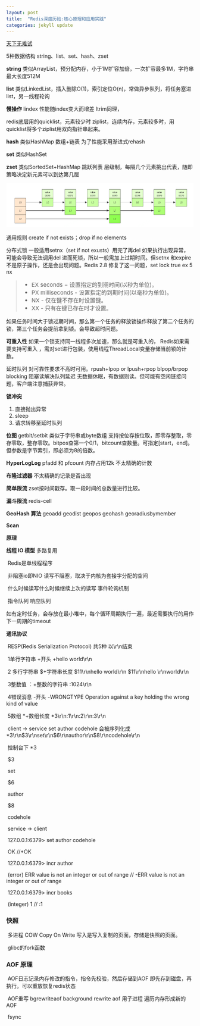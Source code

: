```yaml
---
layout: post
title:  "Redis深度历险:核心原理和应用实践"
categories: jekyll update
---
```


<a href="https://zhuanlan.zhihu.com/p/32540678" target="_blank">天下无难试</a>

5种数据结构 string、list、set、hash、zset

**string** 类似ArrayList，预分配内存，小于1M扩容加倍，一次扩容最多1M，字符串最大长度512M

**list** 类似LinkedList，插入删除O(1)，索引定位O(n)，常做异步队列，将任务塞进list，另一线程轮询

**慢操作** lindex 性能随index变大而增差 ltrim同理，

redis底层用的quicklist，元素较少时 ziplist，连续内存，元素较多时，用quicklist将多个ziplist用双向指针串起来。

**hash** 类似HashMap 数组+链表 为了性能采用渐进式rehash 

**set** 类似HashSet

**zset** 类似SortedSet+HashMap 跳跃列表 层级制，每隔几个元素挑出代表，随即策略决定新元素可以到达第几层

![](/images/屏幕截图_20211108170333.png)

通用规则 create if not exists；drop if no elements

分布式锁 一般适用setnx（set if not exusts）用完了再del  如果执行出现异常，可能会导致无法调用del 进而死锁，所以一般需加上过期时间。但setnx 和expire不是原子操作，还是会出现问题。Redis 2.8 修复了这一问题，set lock true ex 5 nx

<blockquote style="font-size:15px" >
  <ul>
    <li>EX seconds − 设置指定的到期时间(以秒为单位)。</li>
    <li>PX milliseconds - 设置指定的到期时间(以毫秒为单位)。</li>
    <li>NX - 仅在键不存在时设置键。</li>
    <li>XX - 只有在键已存在时才设置。</li>
  </ul>
</blockquote>

如果任务时间大于锁过期时间，那么第一个任务的释放锁操作释放了第二个任务的锁，第三个任务会提前拿到锁。会导致超时问题。

**可重入性**  如果一个锁支持同一线程多次加速，那么就是可重入的， Redis如果需要支持可重入 ，需对set进行包装，使用线程ThreadLocal变量存储当前锁的计数。

延时队列 对可靠性要求不高时可用。rpush+lpop or lpush+rpop 
blpop/brpop blocking 阻塞读解决队列延迟 无数据休眠，有数据则读。但可能有空闲链接问题，客户端注意捕获异常。

**锁冲突** 

1. 直接抛出异常
2. sleep
3. 请求转移至延时队列

**位图** getbit/setbit 类似于字符串或byte数组 支持按位存按位取，即零存整取，零存零取，整存零取。bitpos查第一个0/1，bitcount查数量。可指定[start，end]。但参数是字节索引，即必须为8的倍数。

**HyperLogLog** pfadd 和 pfcount 内存占用12k 不太精确的计数

**布隆过滤器** 不太精确的记录是否出现

**简单限流** zset按时间戳存。取一段时间的总数量进行比较。

**漏斗限流** redis-cell

**GeoHash 算法** geoadd geodist geopos geohash georadiusbymember

 **Scan** 

**原理**

**线程 IO 模型** 多路复用

​	Redis是单线程程序

​	非阻塞io即NIO 读写不阻塞，取决于内核为套接字分配的空间

​	什么时候读写什么时候继续上次的读写 事件轮询机制

​	指令队列 响应队列

​	如有定时任务，会存放在最小堆中，每个循环周期执行一遍，最近需要执行的用作下一周期的timeout

**通讯协议**

​	RESP(Redis Serialization Protocol) 共5种 以\r\n结束

​		1单行字符串 +开头 +hello world\r\n

​		2 多行字符串 $+字符串长度 $11\r\nhello world\r\n $11\r\nhello \r\nworld\r\n

​		3整数值 ：+整数的字符串 :1024\r\n

​		4错误消息 -开头 -WRONGTYPE Operation against a key holding the wrong kind of value

​		5数组 *+数组长度 *3\r\n:1\r\n:2\r\n:3\r\n

​	client -> service set author codehole 会被序列化成 *3\r\n$3\r\nset\r\n$6\r\nauthor\r\n$8\r\ncodehole\r\n

​		控制台下 *3 

​						$3 

​						set 

​						$6 

​						author 

​						$8 

​						codehole

​	service -> client 

​		127.0.0.1:6379> set author codehole 

​		OK  //+OK

​		127.0.0.1:6379> incr author 

​		(error) ERR value is not an integer or out of range // -ERR value is not an integer or out of range

​		127.0.0.1:6379> incr books 

​		(integer) 1 // :1

### 快照

​	多进程 COW Copy On Write 写入是写入复制的页面，存储是快照的页面。

​	glibc的fork函数	

### AOF 原理

​	AOF日志记录内存修改的指令，指令先校验，然后存储到AOF 即先存到磁盘，再执行。可以重放恢复redis状态

​	AOF重写  bgrewriteaof background rewrite aof  用子进程 遍历内存形成新的AOF

​	fsync 
